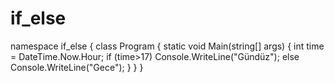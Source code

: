 # if_else
namespace if_else
{
    class Program
    {
        static void Main(string[] args)
        {
            int time = DateTime.Now.Hour;
            if (time>17)
            Console.WriteLine("Gündüz");
            else
            Console.WriteLine("Gece");
        }
    }
}
